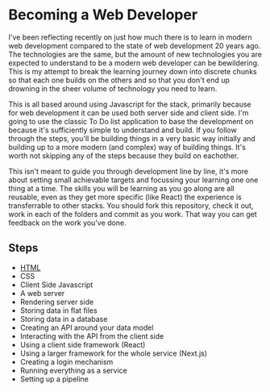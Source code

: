 # Becoming a Web Developer

I've been reflecting recently on just how much there is to learn in modern web development compared to the state of web development 20 years ago. The technologies are the same, but the amount of new technologies you are expected to understand to be a modern web developer can be bewildering. This is my attempt to break the learning journey down into discrete chunks so that each one builds on the others and so that you don't end up drowning in the sheer volume of technology you need to learn.

This is all based around using Javascript for the stack, primarily because for web development it can be used both server side and client side. I'm going to use the classic To Do list application to base the development on because it's sufficiently simple to understand and build. If you follow through the steps, you'll be building things in a very basic way initially and building up to a more modern (and complex) way of building things. It's worth not skipping any of the steps because they build on eachother.

This isn't meant to guide you through development line by line, it's more about setting small achievable targets and focussing your learning one one thing at a time. The skills you will be learning as you go along are all reusable, even as they get more specific (like React) the experience is transferrable to other stacks. You should fork this repository, check it out, work in each of the folders and commit as you work. That way you can get feedback on the work you've done.

## Steps

- [HTML](01-html)
- CSS
- Client Side Javascript
- A web server
- Rendering server side
- Storing data in flat files
- Storing data in a database
- Creating an API around your data model
- Interacting with the API from the client side
- Using a client side framework (React)
- Using a larger framework for the whole service (Next.js)
- Creating a login mechanism
- Running everything as a service
- Setting up a pipeline
